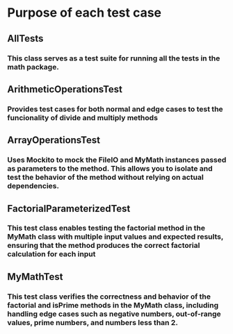 # Purpose of each test case

## AllTests

### This class serves as a test suite for running all the tests in the math package.

## ArithmeticOperationsTest

### Provides test cases for both normal and edge cases to test the funcionality of divide and multiply methods

## ArrayOperationsTest

### Uses Mockito to mock the FileIO and MyMath instances passed as parameters to the method. This allows you to isolate and test the behavior of the method without relying on actual dependencies.

## FactorialParameterizedTest

### This test class enables testing the factorial method in the MyMath class with multiple input values and expected results, ensuring that the method produces the correct factorial calculation for each input

## MyMathTest  

###  This test class verifies the correctness and behavior of the factorial and isPrime methods in the MyMath class, including handling edge cases such as negative numbers, out-of-range values, prime numbers, and numbers less than 2.

